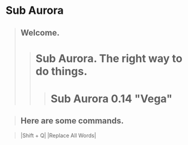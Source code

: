 # Sub Aurora

> ## Welcome.
>> # Sub Aurora. The right way to do things.
>>> # Sub Aurora 0.14 "Vega"

> ## Here are some commands.

> |Shift + Q| |Replace All Words|
